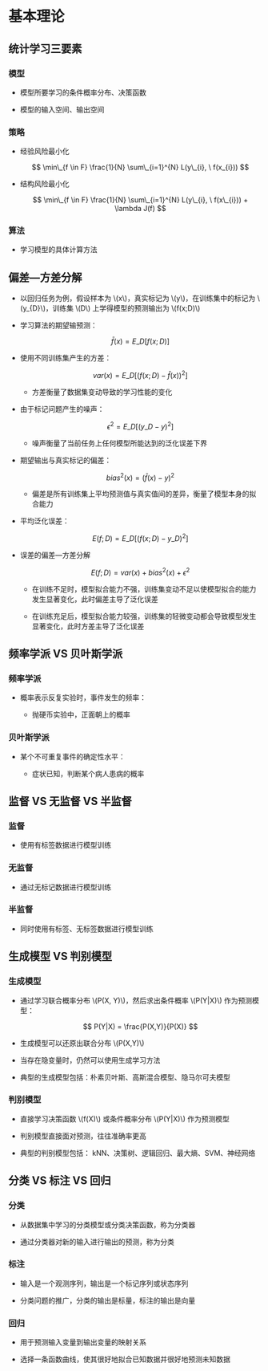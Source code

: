 <script type="text/javascript" src="http://cdn.mathjax.org/mathjax/latest/MathJax.js?config=default"></script>

# 基本理论

## 统计学习三要素

### 模型

- 模型所要学习的条件概率分布、决策函数
    
- 模型的输入空间、输出空间

### 策略

- 经验风险最小化
    
	$$ \min\_{f \in F} \frac{1}{N} \sum\_{i=1}^{N} L(y\_{i}, \ f(x_{i})) $$
    
- 结构风险最小化
    
	$$ \min\_{f \in F} \frac{1}{N} \sum\_{i=1}^{N} L(y\_{i}, \ f(x\_{i})) + \lambda J(f) $$

### 算法

- 学习模型的具体计算方法

## 偏差—方差分解

- 以回归任务为例，假设样本为 \\(x\\)，真实标记为 \\(y\\)，在训练集中的标记为 \\(y\_{D}\\)，训练集 \\(D\\) 上学得模型的预测输出为 \\(f(x;D)\\)

- 学习算法的期望输预测：

	$$
	\bar{f}(x) = E\_{D} [f(x;D)]
	$$

- 使用不同训练集产生的方差：

	$$
	var(x) = E\_{D} \left[ (f(x;D) - \bar{f}(x))^{2} \right]
	$$
	
	- 方差衡量了数据集变动导致的学习性能的变化

- 由于标记问题产生的噪声：

	$$
	\epsilon^{2} = E\_{D} \left[ (y\_{D} - y)^{2} \right]
	$$
	
	- 噪声衡量了当前任务上任何模型所能达到的泛化误差下界

- 期望输出与真实标记的偏差：

	$$
	bias^{2}(x) = \left( \bar{f}(x) - y \right) ^{2}
	$$
	
	- 偏差是所有训练集上平均预测值与真实值间的差异，衡量了模型本身的拟合能力

- 平均泛化误差：

	$$
	E(f;D) = E\_{D} \left[ (f(x;D) - y\_{D})^{2} \right]
	$$

- 误差的偏差—方差分解

	$$
	E(f;D) = var(x) + bias^{2}(x) + \epsilon^{2}
	$$
	
	- 在训练不足时，模型拟合能力不强，训练集变动不足以使模型拟合的能力发生显著变化，此时偏差主导了泛化误差

	- 在训练充足后，模型拟合能力较强，训练集的轻微变动都会导致模型发生显著变化，此时方差主导了泛化误差

## 频率学派 VS 贝叶斯学派

### 频率学派

- 概率表示反复实验时，事件发生的频率：

	- 抛硬币实验中，正面朝上的概率

### 贝叶斯学派

- 某个不可重复事件的确定性水平：

	- 症状已知，判断某个病人患病的概率

## 监督 VS 无监督 VS 半监督

### 监督

- 使用有标签数据进行模型训练

### 无监督

- 通过无标记数据进行模型训练

### 半监督

- 同时使用有标签、无标签数据进行模型训练

## 生成模型 VS 判别模型

### 生成模型

- 通过学习联合概率分布 \\(P(X, Y)\\)，然后求出条件概率 \\(P(Y|X)\\) 作为预测模型：

	$$ P(Y|X) = \frac{P(X,Y)}{P(X)} $$

- 生成模型可以还原出联合分布 \\(P(X,Y)\\)

- 当存在隐变量时，仍然可以使用生成学习方法

- 典型的生成模型包括：朴素贝叶斯、高斯混合模型、隐马尔可夫模型

### 判别模型

- 直接学习决策函数 \\(f(X)\\) 或条件概率分布 \\(P(Y|X)\\) 作为预测模型

- 判别模型直接面对预测，往往准确率更高

- 典型的判别模型包括： kNN、决策树、逻辑回归、最大熵、SVM、神经网络

## 分类 VS 标注 VS 回归

### 分类

- 从数据集中学习的分类模型或分类决策函数，称为分类器

- 通过分类器对新的输入进行输出的预测，称为分类

### 标注

- 输入是一个观测序列，输出是一个标记序列或状态序列

- 分类问题的推广，分类的输出是标量，标注的输出是向量

### 回归

- 用于预测输入变量到输出变量的映射关系

- 选择一条函数曲线，使其很好地拟合已知数据并很好地预测未知数据